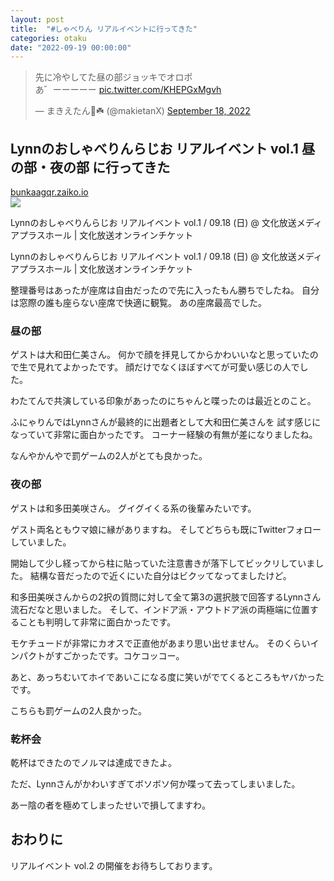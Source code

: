 ```yaml
---
layout: post
title:  "#しゃべりん リアルイベントに行ってきた"
categories: otaku
date: "2022-09-19 00:00:00"
---
```


<blockquote class="twitter-tweet tw-align-center"><p lang="ja" dir="ltr">先に冷やしてた昼の部ジョッキでオロポ<br>あ゛ーーーーー <a href="https://t.co/KHEPGxMgvh">pic.twitter.com/KHEPGxMgvh</a></p>&mdash; まきえたん🥦☘️ (@makietanX) <a href="https://twitter.com/makietanX/status/1571479102305214464?ref_src=twsrc%5Etfw">September 18, 2022</a></blockquote> <script async src="https://platform.twitter.com/widgets.js" charset="utf-8"></script>

## Lynnのおしゃべりんらじお リアルイベント vol.1 昼の部・夜の部 に行ってきた


<div class="card">
  <a href="https://bunkaagqr.zaiko.io/_buy/1tb3:Rx:2d1d0"></a>
  <div class="card__header">
    <a href="https://bunkaagqr.zaiko.io/_buy/1tb3:Rx:2d1d0">bunkaagqr.zaiko.io</a>
  </div>
  <div class="card__image">
    <img src="https://bunkaagqr.zaiko.io/_buy/1tb3:Rx:2d1d0.png">
  </div>
  <div class="card__title">
    <p>Lynnのおしゃべりんらじお リアルイベント vol.1 / 09.18 (日) @ 文化放送メディアプラスホール | 文化放送オンラインチケット</p>
  </div>
  <div class="card__description">
    <p>Lynnのおしゃべりんらじお リアルイベント vol.1 / 09.18 (日) @ 文化放送メディアプラスホール | 文化放送オンラインチケット</p>
  </div>
</div>


整理番号はあったが座席は自由だったので先に入ったもん勝ちでしたね。
自分は窓際の誰も座らない座席で快適に観覧。
あの座席最高でした。

### 昼の部
ゲストは大和田仁美さん。
何かで顔を拝見してからかわいいなと思っていたので生で見れてよかったです。
顔だけでなくほぼすべてが可愛い感じの人でした。

わたてんで共演している印象があったのにちゃんと喋ったのは最近とのこと。

ふにゃりんではLynnさんが最終的に出題者として大和田仁美さんを
試す感じになっていて非常に面白かったです。
コーナー経験の有無が差になりましたね。

なんやかんやで罰ゲームの2人がとても良かった。

### 夜の部
ゲストは和多田美咲さん。
グイグイくる系の後輩みたいです。

ゲスト両名ともウマ娘に縁がありますね。
そしてどちらも既にTwitterフォローしていました。

開始して少し経ってから柱に貼っていた注意書きが落下してビックリしていました。
結構な音だったので近くにいた自分はビクッてなってましたけど。

和多田美咲さんからの2択の質問に対して全て第3の選択肢で回答するLynnさん流石だなと思いました。
そして、インドア派・アウトドア派の両極端に位置することも判明して非常に面白かったです。

モケチュードが非常にカオスで正直他があまり思い出せません。
そのくらいインパクトがすごかったです。コケコッコー。

あと、あっちむいてホイであいこになる度に笑いがでてくるところもヤバかったです。

こちらも罰ゲームの2人良かった。

### 乾杯会

乾杯はできたのでノルマは達成できたよ。

ただ、Lynnさんがかわいすぎてボソボソ何か喋って去ってしまいました。

あー陰の者を極めてしまったせいで損してますわ。

## おわりに

リアルイベント vol.2 の開催をお待ちしております。
